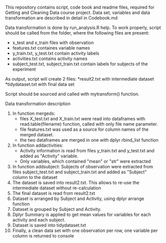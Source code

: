This repository contains script, code book and readme files, required for Getting and Cleaning Data course project.
Data set, variables and data transformation are described in detail in Codebook.md

Data transformation is done by run_analysis.R help.
To work properly, script should be called from the folder, where the following files are present:

* x_test and x_train files with observation
* features.txt containes variable names
* y_train.txt, y_test.txt contain activity labels
* activities.txt contains activity names 
* subject_test.txt, subject_train.txt contain labels for subjects of the experiment

As output, script will create 2 files:
*result2.txt with intermediate dataset
*tidydataset.txt with final data set

Script should be sourced and called with mytransform() function.

Data transformation description

1. In function mergeds:
	* files X_test.txt and X_train.txt were read into dataframes with read.table(filename) function, called with only file name parameter.
	* file features.txt was used as a source for column names of the merged dataset.
	* the two dataframes are merged in one with dplyr rbind_list function
2. In function addactivities:
	*  Activity information is read from files y_train.txt and y_test.txt and added as "Activity" variable. 
	* Only variables, which contained "mean" or "str" were extracted
3. In function addsubject: Subjects of observation were extracted from files subject_test.txt and subject_train.txt and added as "Subject" column to the dataset
4. The dataset is saved into result2.txt. This allows to re-use the intermediate dataset without re-calculation
5. The final dataset is read from result2.txt
6. Dataset is arranged by Subject and Activity, using dplyr arrange function
7. Dataset is grouped by Subject and Activity.
8. Dplyr Summary is applied to get mean values for variables for each activity and each subject.
9. Dataset is saved into tidydataset.txt
10. Finally, a clean data set with one observation per row, one variable per column is returned to console


 